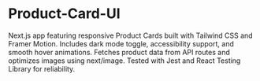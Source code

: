 # Product-Card-UI
Next.js app featuring responsive Product Cards built with Tailwind CSS and Framer Motion. Includes dark mode toggle, accessibility support, and smooth hover animations. Fetches product data from API routes and optimizes images using next/image. Tested with Jest and React Testing Library for reliability.
